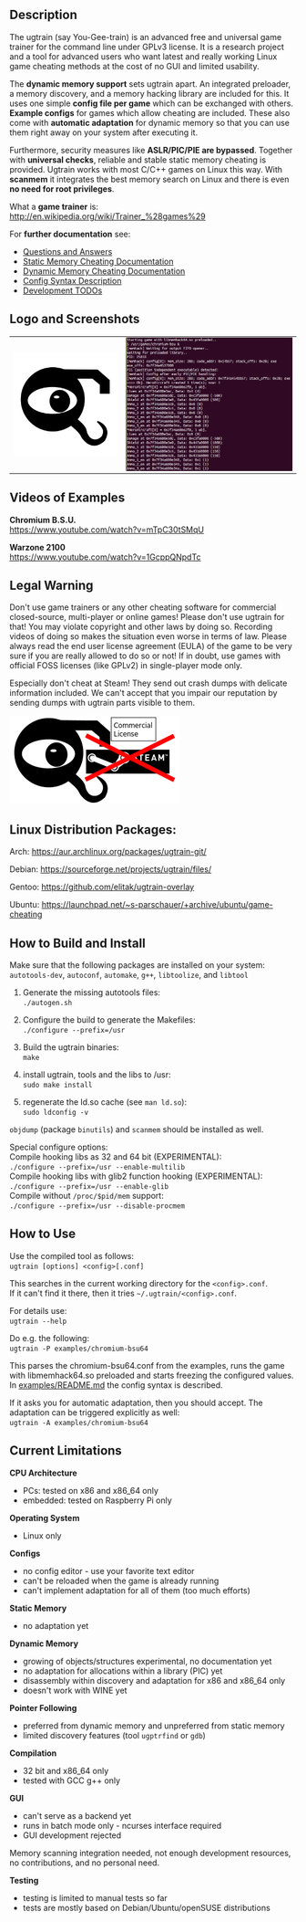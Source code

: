 ## Description

The ugtrain (say You-Gee-train) is an advanced free and universal game trainer for
the command line under GPLv3 license. It is a research project and a tool for
advanced users who want latest and really working Linux game cheating methods
at the cost of no GUI and limited usability.

The **dynamic memory support** sets ugtrain apart. An integrated preloader,
a memory discovery, and a memory hacking library are included for this.
It uses one simple **config file per game** which can be exchanged
with others. **Example configs** for games which allow cheating are included.
These also come with **automatic adaptation** for dynamic memory so that you can
use them right away on your system after executing it.

Furthermore, security measures like **ASLR/PIC/PIE are bypassed**. Together with
**universal checks**, reliable and stable static memory cheating is provided.
Ugtrain works with most C/C++ games on Linux this way. With **scanmem** it
integrates the best memory search on Linux and there is even **no need for root
privileges**.

What a **game trainer** is: <br/>
http://en.wikipedia.org/wiki/Trainer_%28games%29

For **further documentation** see:

* [Questions and Answers](README_qanda.md)
* [Static Memory Cheating Documentation](doc/ugtrain-statmem.md)
* [Dynamic Memory Cheating Documentation](doc/ugtrain-dynmem.txt)
* [Config Syntax Description](examples/README.md)
* [Development TODOs](TODO)

## Logo and Screenshots
<table><tr><td>
<a href="img/ugtrain_logo_300px.png">
  <img src="img/ugtrain_logo_300px.png"
   alt="ugtrain logo" align="left" width="250" />
</a></td><td>
<a href="img/ugtrain_chromium-bsu64.png">
  <img src="img/ugtrain_chromium-bsu64.png"
   alt="ugtrain cheating at Chromium B.S.U. 64 bit" align="right" width="400" />
</a></td></tr></table>

## Videos of Examples

**Chromium B.S.U.** <br/>
https://www.youtube.com/watch?v=mTpC30tSMqU

**Warzone 2100** <br/>
https://www.youtube.com/watch?v=1GcppQNpdTc

## Legal Warning

Don't use game trainers or any other cheating software for commercial
closed-source, multi-player or online games! Please don't use ugtrain
for that! You may violate copyright and other laws by doing so. Recording
videos of doing so makes the situation even worse in terms of law. Please
always read the end user license agreement (EULA) of the game to be very
sure if you are really allowed to do so or not! If in doubt, use games
with official FOSS licenses (like GPLv2) in single-player mode only.

Especially don't cheat at Steam! They send out crash dumps with delicate
information included. We can't accept that you impair our reputation by
sending dumps with ugtrain parts visible to them.

![Don't cheat at Steam!](img/dont_cheat_at_steam_300px.png)

## Linux Distribution Packages:

Arch: https://aur.archlinux.org/packages/ugtrain-git/

Debian: https://sourceforge.net/projects/ugtrain/files/

Gentoo: https://github.com/elitak/ugtrain-overlay

Ubuntu: https://launchpad.net/~s-parschauer/+archive/ubuntu/game-cheating

## How to Build and Install

Make sure that the following packages are installed on your system: <br/>
`autotools-dev`, `autoconf`, `automake`, `g++`, `libtoolize`, and `libtool`

1. Generate the missing autotools files: <br/>
`./autogen.sh`

2. Configure the build to generate the Makefiles: <br/>
`./configure --prefix=/usr`

3. Build the ugtrain binaries: <br/>
`make`

4. install ugtrain, tools and the libs to /usr: <br/>
`sudo make install`

5. regenerate the ld.so cache (see `man ld.so`): <br/>
`sudo ldconfig -v`

`objdump` (package `binutils`) and `scanmem` should be installed as well.

Special configure options: <br/>
Compile hooking libs as 32 and 64 bit (EXPERIMENTAL): <br/>
`./configure --prefix=/usr --enable-multilib` <br/>
Compile hooking libs with glib2 function hooking (EXPERIMENTAL): <br/>
`./configure --prefix=/usr --enable-glib` <br/>
Compile without `/proc/$pid/mem` support: <br/>
`./configure --prefix=/usr --disable-procmem`

## How to Use

Use the compiled tool as follows: <br/>
`ugtrain [options] <config>[.conf]`

This searches in the current working directory for the `<config>.conf`.<br/>
If it can't find it there, then it tries `~/.ugtrain/<config>.conf`.

For details use: <br/>
`ugtrain --help`

Do e.g. the following: <br/>
`ugtrain -P examples/chromium-bsu64`

This parses the chromium-bsu64.conf from the examples, runs the
game with libmemhack64.so preloaded and starts freezing the configured
values. In [examples/README.md](examples/README.md) the config syntax
is described.

If it asks you for automatic adaptation, then you should accept. The
adaptation can be triggered explicitly as well: <br/>
`ugtrain -A examples/chromium-bsu64`

## Current Limitations

**CPU Architecture**

* PCs: tested on x86 and x86\_64 only
* embedded: tested on Raspberry Pi only

**Operating System**

* Linux only

**Configs**

* no config editor - use your favorite text editor
* can't be reloaded when the game is already running
* can't implement adaptation for all of them (too much efforts)

**Static Memory**

* no adaptation yet

**Dynamic Memory**

* growing of objects/structures experimental, no documentation yet
* no adaptation for allocations within a library (PIC) yet
* disassembly within discovery and adaptation for x86 and x86\_64 only
* doesn't work with WINE yet

**Pointer Following**

* preferred from dynamic memory and unpreferred from static memory
* limited discovery features (tool `ugptrfind` or `gdb`)

**Compilation**

* 32 bit and x86\_64 only
* tested with GCC g++ only

**GUI**

* can't serve as a backend yet
* runs in batch mode only - ncurses interface required
* GUI development rejected

Memory scanning integration needed, not enough development resources,
no contributions, and no personal need.

**Testing**

* testing is limited to manual tests so far
* tests are mostly based on Debian/Ubuntu/openSUSE distributions
